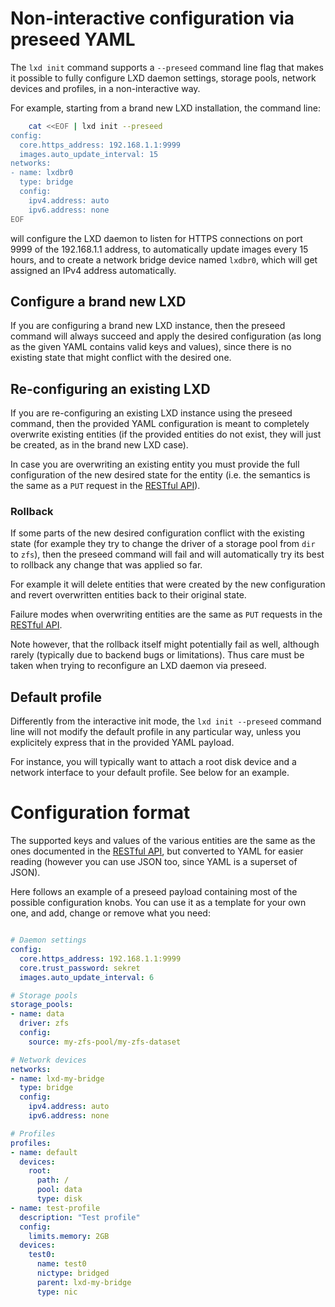 # Non-interactive configuration via preseed YAML

The `lxd init` command supports a `--preseed` command line flag that
makes it possible to fully configure LXD daemon settings, storage
pools, network devices and profiles, in a non-interactive way.

For example, starting from a brand new LXD installation, the command
line:

```bash
    cat <<EOF | lxd init --preseed
config:
  core.https_address: 192.168.1.1:9999
  images.auto_update_interval: 15
networks:
- name: lxdbr0
  type: bridge
  config:
    ipv4.address: auto
    ipv6.address: none
EOF
```

will configure the LXD daemon to listen for HTTPS connections on port
9999 of the 192.168.1.1 address, to automatically update images every
15 hours, and to create a network bridge device named `lxdbr0`, which
will get assigned an IPv4 address automatically.

## Configure a brand new LXD

If you are configuring a brand new LXD instance, then the preseed
command will always succeed and apply the desired configuration (as
long as the given YAML contains valid keys and values), since there is
no existing state that might conflict with the desired one.

## Re-configuring an existing LXD

If you are re-configuring an existing LXD instance using the preseed
command, then the provided YAML configuration is meant to completely
overwrite existing entities (if the provided entities do not exist,
they will just be created, as in the brand new LXD case).

In case you are overwriting an existing entity you must provide the full
configuration of the new desired state for the entity (i.e. the semantics is
the same as a `PUT` request in the [RESTful API](rest-api.md)).

### Rollback

If some parts of the new desired configuration conflict with the
existing state (for example they try to change the driver of a storage
pool from `dir` to `zfs`), then the preseed command will fail and will
automatically try its best to rollback any change that was applied so
far.

For example it will delete entities that were created by the new
configuration and revert overwritten entities back to their original
state.

Failure modes when overwriting entities are the same as `PUT` requests
in the [RESTful API](rest-api.md).

Note however, that the rollback itself might potentially fail as well,
although rarely (typically due to backend bugs or limitations). Thus
care must be taken when trying to reconfigure an LXD daemon via
preseed.

## Default profile

Differently from the interactive init mode, the `lxd init --preseed`
command line will not modify the default profile in any particular
way, unless you explicitely express that in the provided YAML payload.

For instance, you will typically want to attach a root disk device and
a network interface to your default profile. See below for an example.

# Configuration format

The supported keys and values of the various entities are the same as
the ones documented in the [RESTful API](rest-api.md), but converted
to YAML for easier reading (however you can use JSON too, since YAML
is a superset of JSON).

Here follows an example of a preseed payload containing most of the
possible configuration knobs. You can use it as a template for your
own one, and add, change or remove what you need:

```yaml

# Daemon settings
config:
  core.https_address: 192.168.1.1:9999
  core.trust_password: sekret
  images.auto_update_interval: 6

# Storage pools
storage_pools:
- name: data
  driver: zfs
  config:     
    source: my-zfs-pool/my-zfs-dataset

# Network devices
networks:
- name: lxd-my-bridge
  type: bridge
  config:
    ipv4.address: auto
    ipv6.address: none

# Profiles
profiles:
- name: default
  devices:
    root:
      path: /
      pool: data
      type: disk
- name: test-profile
  description: "Test profile"
  config:
    limits.memory: 2GB
  devices:
    test0:
      name: test0
      nictype: bridged
      parent: lxd-my-bridge
      type: nic
```
